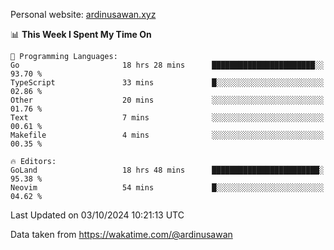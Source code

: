 Personal website: [ardinusawan.xyz](https://ardinusawan.xyz)

<!--START_SECTION:waka-->
📊 **This Week I Spent My Time On** 

```text
💬 Programming Languages: 
Go                       18 hrs 28 mins      ███████████████████████░░   93.70 % 
TypeScript               33 mins             █░░░░░░░░░░░░░░░░░░░░░░░░   02.86 % 
Other                    20 mins             ░░░░░░░░░░░░░░░░░░░░░░░░░   01.76 % 
Text                     7 mins              ░░░░░░░░░░░░░░░░░░░░░░░░░   00.61 % 
Makefile                 4 mins              ░░░░░░░░░░░░░░░░░░░░░░░░░   00.35 % 

🔥 Editors: 
GoLand                   18 hrs 48 mins      ████████████████████████░   95.38 % 
Neovim                   54 mins             █░░░░░░░░░░░░░░░░░░░░░░░░   04.62 % 
```


 Last Updated on 03/10/2024 10:21:13 UTC
<!--END_SECTION:waka-->
Data taken from https://wakatime.com/@ardinusawan
